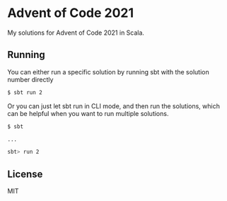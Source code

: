 # Advent of Code 2021
My solutions for Advent of Code 2021 in Scala.

## Running
You can either run a specific solution by running sbt with the solution number directly
```bash
$ sbt run 2
```

Or you can just let sbt run in CLI mode, and then run the solutions, which can be helpful when you want to run multiple solutions.

```bash
$ sbt

...

sbt> run 2
```

## License
MIT
